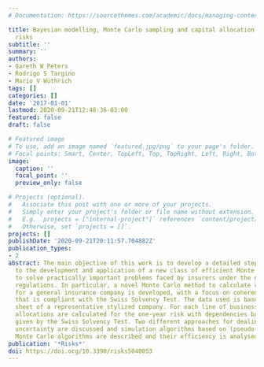 ```yaml
---
# Documentation: https://sourcethemes.com/academic/docs/managing-content/

title: Bayesian modelling, Monte Carlo sampling and capital allocation of insurance
  risks
subtitle: ''
summary: ''
authors:
- Gareth W Peters
- Rodrigo S Targino
- Mario V Wüthrich
tags: []
categories: []
date: '2017-01-01'
lastmod: 2020-09-21T12:48:36-03:00
featured: false
draft: false

# Featured image
# To use, add an image named `featured.jpg/png` to your page's folder.
# Focal points: Smart, Center, TopLeft, Top, TopRight, Left, Right, BottomLeft, Bottom, BottomRight.
image:
  caption: ''
  focal_point: ''
  preview_only: false

# Projects (optional).
#   Associate this post with one or more of your projects.
#   Simply enter your project's folder or file name without extension.
#   E.g. `projects = ["internal-project"]` references `content/project/deep-learning/index.md`.
#   Otherwise, set `projects = []`.
projects: []
publishDate: '2020-09-21T20:11:57.704882Z'
publication_types:
- 2
abstract: The main objective of this work is to develop a detailed step-by-step guide
  to the development and application of a new class of efficient Monte Carlo methods
  to solve practically important problems faced by insurers under the new solvency
  regulations. In particular, a novel Monte Carlo method to calculate capital allocations
  for a general insurance company is developed, with a focus on coherent capital allocation
  that is compliant with the Swiss Solvency Test. The data used is based on the balance
  sheet of a representative stylized company. For each line of business in that company,
  allocations are calculated for the one-year risk with dependencies based on correlations
  given by the Swiss Solvency Test. Two different approaches for dealing with parameter
  uncertainty are discussed and simulation algorithms based on (pseudo-marginal) Sequential
  Monte Carlo algorithms are described and their efficiency is analysed.
publication: '*Risks*'
doi: https://doi.org/10.3390/risks5040053
---
```

